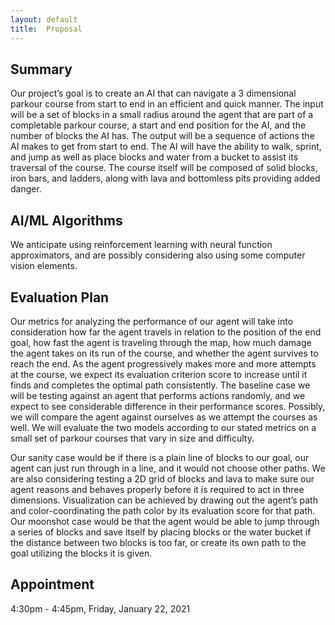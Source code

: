 ```yaml
---
layout: default
title:  Proposal
---
```


## Summary
  Our project’s goal is to create an AI that can navigate a 3 dimensional parkour course from start to end in an efficient and quick manner. The input will be a set of blocks in a small radius around the agent that are part of a completable parkour course, a start and end position for the AI, and the number of blocks the AI has. The output will be a sequence of actions the AI makes to get from start to end. The AI will have the ability to walk, sprint, and jump as well as place blocks and water from a bucket to assist its traversal of the course. The course itself will be composed of solid blocks, iron bars, and ladders, along with lava and bottomless pits providing added danger.

## AI/ML Algorithms
We anticipate using reinforcement learning with neural function approximators, and are possibly considering also using some computer vision elements.

## Evaluation Plan
  Our metrics for analyzing the performance of our agent will take into consideration how far the agent travels in relation to the position of the end goal, how fast the agent is traveling through the map, how much damage the agent takes on its run of the course, and whether the agent survives to reach the end. As the agent progressively makes more and more attempts at the course, we expect its evaluation criterion score to increase until it finds and completes the optimal path consistently. The baseline case we will be testing against an agent that performs actions randomly, and we expect to see considerable difference in their performance scores. Possibly, we will compare the agent against ourselves as we attempt the courses as well. We will evaluate the two models according to our stated metrics on a small set of parkour courses that vary in size and difficulty.

  Our sanity case would be if there is a plain line of blocks to our goal, our agent can just run through in a line, and it would not choose other paths. We are also considering testing a 2D grid of blocks and lava to make sure our agent reasons and behaves properly before it is required to act in three dimensions. Visualization can be achieved by drawing out the agent’s path and color-coordinating the path color by its evaluation score for that path. Our moonshot case would be that the agent would be able to jump through a series of blocks and save itself by placing blocks or the water bucket if the distance between two blocks is too far, or create its own path to the goal utilizing the blocks it is given.
  
## Appointment
4:30pm - 4:45pm, Friday, January 22, 2021
 
